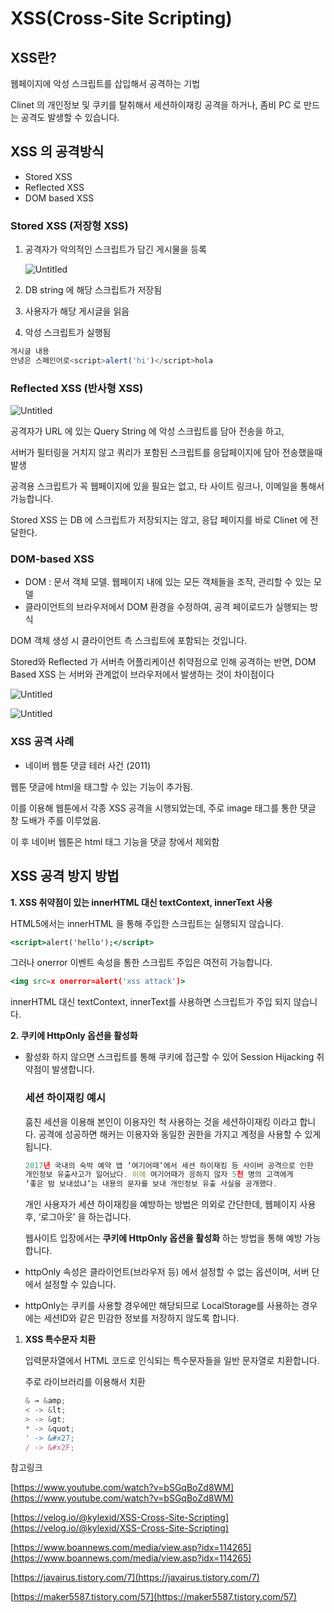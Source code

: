 # XSS(Cross-Site Scripting)

## XSS란?

웹페이지에 악성 스크립트를 삽입해서 공격하는 기법

Clinet 의 개인정보 및 쿠키를 탈취해서 세션하이재킹 공격을 하거나, 좀비 PC 로 만드는 공격도 발생할 수 있습니다.

## XSS 의 공격방식

- Stored XSS
- Reflected XSS
- DOM based XSS

### Stored XSS (저장형 XSS)

1. 공격자가 악의적인 스크립트가 담긴 게시물을 등록
    
    ![Untitled](XSS(Cross-Site%20Scripting)%204350680e0f5b4d4786ccbd0209ee75a8/Untitled.png)
    
2. DB string 에 해당 스크립트가 저장됨
3. 사용자가 해당 게시글을 읽음
4. 악성 스크립트가 실행됨

```jsx
게시글 내용
안녕은 스페인어로<script>alert('hi')</script>hola
```

### Reflected XSS (반사형 XSS)

![Untitled](XSS(Cross-Site%20Scripting)%204350680e0f5b4d4786ccbd0209ee75a8/Untitled%201.png)

공격자가 URL 에 있는 Query String  에 악성 스크립트를 담아 전송을 하고,

서버가 필터링을 거치지 않고 쿼리가 포함된 스크립트를 응답페이지에 담아 전송했을때 발생

공격용 스크립트가 꼭 웹페이지에 있을 필요는 없고, 타 사이트 링크나, 이메일을 통해서 가능합니다.

Stored XSS 는 DB 에 스크립트가 저장되지는 않고, 응답 페이지를 바로 Clinet 에 전달한다.

### DOM-based XSS

- DOM : 문서 객체 모델. 웹페이지 내에 있는 모든 객체들을 조작, 관리할 수 있는 모델
- 클라이언트의 브라우저에서 DOM 환경을 수정하여, 공격 페이로드가 실행되는 방식

DOM 객체 생성 시 클라이언트 측 스크립트에 포함되는 것입니다.

Stored와 Reflected 가 서버측 어플리케이션 취약점으로 인해 공격하는 반면, DOM Based XSS 는 서버와 관계없이 브라우저에서 발생하는 것이 차이점이다

![Untitled](XSS(Cross-Site%20Scripting)%204350680e0f5b4d4786ccbd0209ee75a8/Untitled%202.png)

![Untitled](XSS(Cross-Site%20Scripting)%204350680e0f5b4d4786ccbd0209ee75a8/Untitled%203.png)

### XSS 공격 사례

- 네이버 웹툰 댓글 테러 사건 (2011)

웹툰 댓글에 html을 태그할 수 있는 기능이 추가됨. 

이를 이용해 웹툰에서 각종 XSS 공격을 시행되었는데, 주로 image 태그를 통한 댓글 창 도배가 주를 이루었음.

이 후 네이버 웹툰은 html 태그 기능을 댓글 창에서 제외함

## XSS 공격 방지 방법

**1. XSS 취약점이 있는 innerHTML 대신 textContext, innerText 사용**

HTML5에서는 innerHTML 을 통해 주입한 스크립트는 실행되지 않습니다.

```jsx
<script>alert('hello');</script>
```

그러나 onerror 이벤트 속성을 통한 스크립트 주입은 여전히 가능합니다.

```jsx
<img src=x onerror=alert('xss attack')>
```

innerHTML 대신 textContext, innerText를 사용하면 스크립트가 주입 되지 않습니다.

**2. 쿠키에 HttpOnly 옵션을 활성화**

- 활성화 하지 않으면 스크립트를 통해 쿠키에 접근할 수 있어 Session Hijacking 취약점이 발생합니다.
    
    ### 세션 하이재킹 예시
    
    훔친 세션을 이용해 본인이 이용자인 척 사용하는 것을 세션하이재킹 이라고 합니다. 공격에 성공하면 해커는 이용자와 동일한 권한을 가지고 계정을 사용할 수 있게 됩니다.
    
    ```jsx
    2017년 국내의 숙박 예약 앱 ‘여기어때’에서 세션 하이재킹 등 사이버 공격으로 인한 
    개인정보 유출사고가 일어났다. 이에 여기어때가 응하지 않자 5천 명의 고객에게 
    ‘좋은 밤 보내셨냐’는 내용의 문자를 보내 개인정보 유출 사실을 공개했다.
    ```
    
    개인 사용자가 세션 하이재킹을 예방하는 방법은 의외로 간단한데, 웹페이지 사용 후, ‘로그아웃’ 을 하는겁니다.
    
    웹사이트 입장에서는 **쿠키에 HttpOnly 옵션을 활성화** 하는 방법을 통해 예방 가능합니다.
    
- httpOnly 속성은 클라이언트(브라우저 등) 에서 설정할 수 없는 옵션이며, 서버 단에서 설정할 수 있습니다.
- httpOnly는 쿠키를 사용할 경우에만 해당되므로 LocalStorage를 사용하는 경우에는 세션ID와 같은 민감한 정보를 저장하지 않도록 합니다.

1. **XSS 특수문자 치환**
    
    입력문자열에서 HTML 코드로 인식되는 특수문자들을 일반 문자열로 치환합니다.
    
    주로 라이브러리를 이용해서 치환
    
    ```jsx
    & → &amp;
    < -> &lt;
    > -> &gt;
    * -> &quot;
    ' -> &#x27;
    / -> &#x2F;
    ```
    

참고링크

[https://www.youtube.com/watch?v=bSGqBoZd8WM](https://www.youtube.com/watch?v=bSGqBoZd8WM)

[https://velog.io/@kylexid/XSS-Cross-Site-Scripting](https://velog.io/@kylexid/XSS-Cross-Site-Scripting)

[https://www.boannews.com/media/view.asp?idx=114265](https://www.boannews.com/media/view.asp?idx=114265)

[https://javairus.tistory.com/7](https://javairus.tistory.com/7)

[https://maker5587.tistory.com/57](https://maker5587.tistory.com/57)
